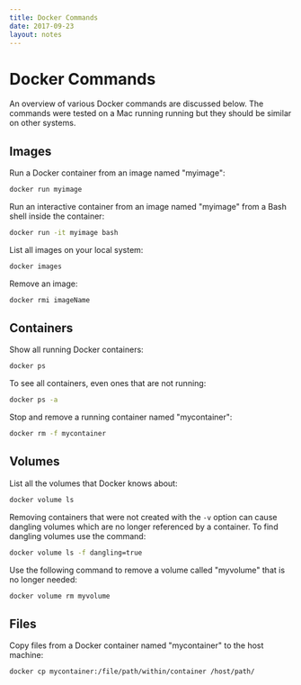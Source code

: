 ```yaml
---
title: Docker Commands
date: 2017-09-23
layout: notes
---
```


# Docker Commands

An overview of various Docker commands are discussed below. The commands were
tested on a Mac running running but they should be similar on other systems.

## Images

Run a Docker container from an image named "myimage":

```bash
docker run myimage
```

Run an interactive container from an image named "myimage" from a Bash shell
inside the container:

```bash
docker run -it myimage bash
```

List all images on your local system:

```bash
docker images
```

Remove an image:

```bash
docker rmi imageName
```

## Containers

Show all running Docker containers:

```bash
docker ps
```

To see all containers, even ones that are not running:

```bash
docker ps -a
```

Stop and remove a running container named "mycontainer":

```bash
docker rm -f mycontainer
```

## Volumes

List all the volumes that Docker knows about:

```bash
docker volume ls
```

Removing containers that were not created with the `-v` option can cause
dangling volumes which are no longer referenced by a container. To find
dangling volumes use the command:

```bash
docker volume ls -f dangling=true
```

Use the following command to remove a volume called "myvolume" that is no
longer needed:

```bash
docker volume rm myvolume
```

## Files

Copy files from a Docker container named "mycontainer" to the host machine:

```bash
docker cp mycontainer:/file/path/within/container /host/path/
```

